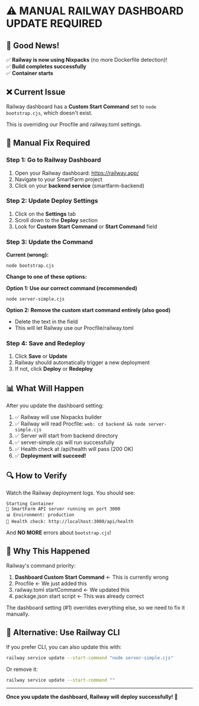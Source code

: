 # ⚠️ MANUAL RAILWAY DASHBOARD UPDATE REQUIRED

## 🎉 Good News!

✅ **Railway is now using Nixpacks** (no more Dockerfile detection)!  
✅ **Build completes successfully**  
✅ **Container starts**

## ❌ Current Issue

Railway dashboard has a **Custom Start Command** set to `node bootstrap.cjs`, which doesn't exist.

This is overriding our Procfile and railway.toml settings.

## 🔧 Manual Fix Required

### Step 1: Go to Railway Dashboard

1. Open your Railway dashboard: https://railway.app/
2. Navigate to your SmartFarm project
3. Click on your **backend service** (smartfarm-backend)

### Step 2: Update Deploy Settings

1. Click on the **Settings** tab
2. Scroll down to the **Deploy** section
3. Look for **Custom Start Command** or **Start Command** field

### Step 3: Update the Command

**Current (wrong):**
```
node bootstrap.cjs
```

**Change to one of these options:**

**Option 1: Use our correct command (recommended)**
```
node server-simple.cjs
```

**Option 2: Remove the custom start command entirely (also good)**
- Delete the text in the field
- This will let Railway use our Procfile/railway.toml

### Step 4: Save and Redeploy

1. Click **Save** or **Update**
2. Railway should automatically trigger a new deployment
3. If not, click **Deploy** or **Redeploy**

## 📊 What Will Happen

After you update the dashboard setting:

1. ✅ Railway will use Nixpacks builder
2. ✅ Railway will read Procfile: `web: cd backend && node server-simple.cjs`
3. ✅ Server will start from backend directory
4. ✅ server-simple.cjs will run successfully
5. ✅ Health check at /api/health will pass (200 OK)
6. ✅ **Deployment will succeed!**

## 🔍 How to Verify

Watch the Railway deployment logs. You should see:

```
Starting Container
🚀 SmartFarm API server running on port 3000
📊 Environment: production
🔗 Health check: http://localhost:3000/api/health
```

And **NO MORE** errors about `bootstrap.cjs`!

## 🎯 Why This Happened

Railway's command priority:
1. **Dashboard Custom Start Command** ← This is currently wrong
2. Procfile ← We just added this
3. railway.toml startCommand ← We updated this
4. package.json start script ← This was already correct

The dashboard setting (#1) overrides everything else, so we need to fix it manually.

## 📝 Alternative: Use Railway CLI

If you prefer CLI, you can also update this with:

```bash
railway service update --start-command "node server-simple.cjs"
```

Or remove it:
```bash
railway service update --start-command ""
```

---

**Once you update the dashboard, Railway will deploy successfully! 🚀**

